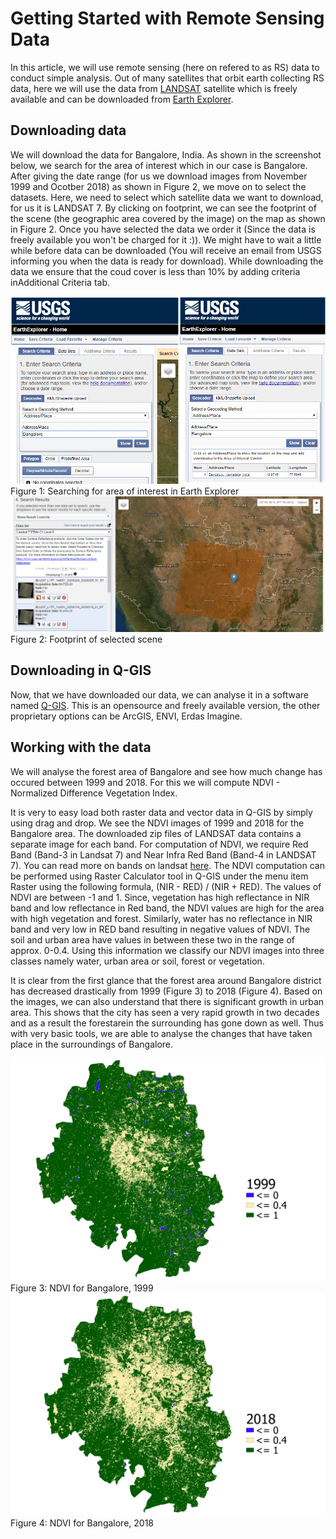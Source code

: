 # Getting Started with Remote Sensing Data

In this article, we will use remote sensing (here on refered to as RS) data to conduct simple analysis. Out of many satellites that orbit earth collecting RS data, here we will use the data from [LANDSAT](https://landsat.gsfc.nasa.gov/landsat-8/) satellite which is freely available and can be downloaded from [Earth Explorer](https://earthexplorer.usgs.gov). 

## Downloading data
We will download the data for Bangalore, India. As shown in the screenshot below, we search for the area of interest which in our case is Bangalore. After giving the date range (for us we download images from November 1999 and Ocotber 2018) as shown in Figure 2, we move on to select the datasets. Here, we need to select which satellite data we want to download, for us it is LANDSAT 7. By clicking on footprint, we can see the footprint of the scene (the geographic area covered by the image) on the map as shown in Figure 2. Once you have selected the data we order it (Since the data is freely available you won't be charged for it :)). We might have to wait a little while before data can be downloaded (You will receive an email from USGS informing you when the data is ready for download). While downloading the data we ensure that the coud cover is less than 10% by adding criteria inAdditional Criteria tab.

<img src = "/screenshots/search_location.png">
Figure 1: Searching for area of interest in Earth Explorer


<img src = "/screenshots/footprint.PNG">
Figure 2: Footprint of selected scene

## Downloading in Q-GIS
Now, that we have downloaded our data, we can analyse it in a software named [Q-GIS](https://qgis.org/en/site/forusers/download.html). This is an opensource and freely available version, the other proprietary options can be ArcGIS, ENVI, Erdas Imagine.
 
## Working with the data
We will analyse the forest area of Bangalore and see how much change has occured between 1999 and 2018. For this we will compute NDVI - Normalized Difference Vegetation Index. 

It is very to easy load both raster data and vector data in Q-GIS by simply using drag and drop. We see the NDVI images of 1999 and 2018 for the Bangalore area. The downloaded zip files of LANDSAT data contains a separate image for each band. For computation of NDVI, we require Red Band (Band-3 in Landsat 7) and Near Infra Red Band (Band-4 in LANDSAT 7). You can read more on bands on landsat [here](https://www.usgs.gov/land-resources/nli/landsat/landsat-7?qt-science_support_page_related_con=0#qt-science_support_page_related_con). The NDVI computation can be performed using Raster Calculator tool in Q-GIS under the menu item Raster using the following formula, (NIR - RED) / (NIR + RED). The values of NDVI are between -1 and 1. Since, vegetation has high reflectance in NIR band and low reflectance in Red band, the NDVI values are high for the area with high vegetation and forest. Similarly, water has no reflectance in NIR band and very low in RED band resulting in negative values of NDVI. The soil and urban area have values in between these two in the range of approx. 0-0.4. Using this information we classify our NDVI images into three classes namely water, urban area or soil, forest or vegetation. 

It is clear from the first glance that the forest area around Bangalore district has decreased drastically from 1999 (Figure 3) to 2018 (Figure 4). Based on the images, we can also understand that there is significant growth in urban area. This shows that the city has seen a very rapid growth in two decades and as a result the forestarein the surrounding has gone down as well. Thus with very basic tools, we are able to analyse the changes that have taken place in the surroundings of Bangalore. 



<img src = "/screenshots/ndvi_1999.PNG">
Figure 3: NDVI for Bangalore, 1999

<img src = "/screenshots/ndvi_2018.PNG">
Figure 4: NDVI for Bangalore, 2018

